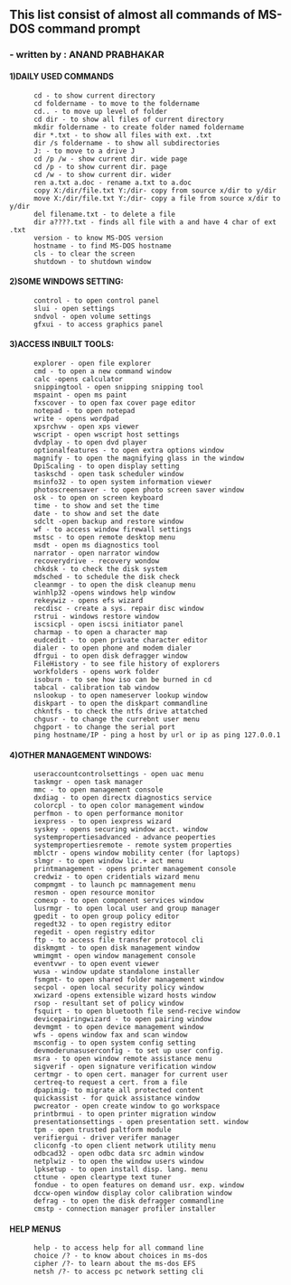 ##    This list consist of almost all commands of MS-DOS command prompt 
###                          - written by : ANAND PRABHAKAR

#### 1)DAILY USED COMMANDS
          cd - to show current directory
          cd foldername - to move to the foldername
          cd.. - to move up level of folder
          cd dir - to show all files of current directory
          mkdir foldername - to create folder named foldername
          dir *.txt - to show all files with ext. .txt
          dir /s foldername - to show all subdirectories
          J: - to move to a drive J
          cd /p /w - show current dir. wide page
          cd /p - to show current dir. page
          cd /w - to show current dir. wider
          ren a.txt a.doc - rename a.txt to a.doc
          copy X:/dir/file.txt Y:/dir- copy from source x/dir to y/dir
          move X:/dir/file.txt Y:/dir- copy a file from source x/dir to y/dir
          del filename.txt - to delete a file 
          dir a????.txt - finds all file with a and have 4 char of ext .txt
          version - to know MS-DOS version
          hostname - to find MS-DOS hostname
          cls - to clear the screen
          shutdown - to shutdown window
          
          
#### 2)SOME WINDOWS SETTING:          
          control - to open control panel
          slui - open settings
          sndvol - open volume settings
          gfxui - to access graphics panel
          
          
#### 3)ACCESS INBUILT TOOLS:
          explorer - open file explorer
          cmd - to open a new command window
          calc -opens calculator
          snippingtool - open snipping snipping tool
          mspaint - open ms paint
          fxscover - to open fax cover page editor
          notepad - to open notepad
          write - opens wordpad
          xpsrchvw - open xps viewer
          wscript - open wscript host settings
          dvdplay - to open dvd player
          optionalfeatures - to open extra options window
          magnify - to open the magnifying glass in the window
          DpiScaling - to open display setting
          taskschd - open task scheduler window
          msinfo32 - to open system information viewer
          photoscreensaver - to open photo screen saver window
          osk - to open on screen keyboard
          time - to show and set the time
          date - to show and set the date 
          sdclt -open backup and restore window
          wf - to access window firewall settings
          mstsc - to open remote desktop menu
          msdt - open ms diagnostics tool
          narrator - open narrator window
          recoverydrive - recovery wondow
          chkdsk - to check the disk system
          mdsched - to schedule the disk check
          cleanmgr - to open the disk cleanup menu
          winhlp32 -opens windows help window
          rekeywiz - opens efs wizard
          recdisc - create a sys. repair disc window
          rstrui - windows restore window
          iscsicpl - open iscsi initiator panel  
          charmap - to open a character map
          eudcedit - to open private character editor
          dialer - to open phone and modem dialer
          dfrgui - to open disk defragger window
          FileHistory - to see file history of explorers
          workfolders - opens work folder
          isoburn - to see how iso can be burned in cd
          tabcal - calibration tab window
          nslookup - to open nameserver lookup window
          diskpart - to open the diskpart commandline
          chkntfs - to check the ntfs drive attatched 
          chgusr - to change the currebnt user menu
          chgport - to change the serial port
          ping hostname/IP - ping a host by url or ip as ping 127.0.0.1
          
#### 4)OTHER MANAGEMENT WINDOWS:
          useraccountcontrolsettings - open uac menu
          taskmgr - open task manager
          mmc - to open management console
          dxdiag - to open directx diagnostics service
          colorcpl - to open color management window
          perfmon - to open performance monitor
          iexpress - to open iexpress wizard
          syskey - opens securing window acct. window
          systempropertiesadvanced - advance peoperties
          systempropertiesremote - remote system properties
          mblctr - opens window mobility center (for laptops)
          slmgr - to open window lic.+ act menu
          printmanagement - opens printer management console
          credwiz - to open cridentials wizard menu
          compmgmt - to launch pc mamnagement menu
          resmon - open resource monitor
          comexp - to open component services window
          lusrmgr - to open local user and group manager
          gpedit - to open group policy editor
          regedt32 - to open registry editor
          regedit - open registry editor
          ftp - to access file transfer protocol cli
          diskmgmt - to open disk management window
          wmimgmt - open window management console
          eventvwr - to open event viewer
          wusa - window update standalone installer
          fsmgmt- to open shared folder management window
          secpol - open local security policy window
          xwizard -opens extensible wizard hosts window
          rsop - resultant set of policy window
          fsquirt - to open bluetooth file send-recive window
          devicepairingwizard - to open pairing window
          devmgmt - to open device management window
          wfs - opens window fax and scan window
          msconfig - to open system config setting
          devmoderunasuserconfig - to set up user config.
          msra - to open window remote assistance menu
          sigverif - open signature verification window
          certmgr - to open cert. manager for current user
          certreq-to request a cert. from a file 
          dpapimig- to migrate all protected content
          quickassist - for quick assistance window
          pwcreator - open create window to go workspace
          printbrmui - to open printer migration window
          presentationsettings - open presentation sett. window
          tpm - open trusted paltform module
          verifiergui - driver verifer manager
          cliconfg -to open client network utility menu
          odbcad32 - open odbc data src admin window
          netplwiz - to open the window users window
          lpksetup - to open install disp. lang. menu
          cttune - open cleartype text tuner
          fondue - to open features on demand usr. exp. window
          dccw-open window display color calibration window
          defrag - to open the disk defragger commandline
          cmstp - connection manager profiler installer


#### HELP MENUS
          help - to access help for all command line
          choice /? - to know about choices in ms-dos
          cipher /?- to learn about the ms-dos EFS
          netsh /?- to access pc network setting cli
